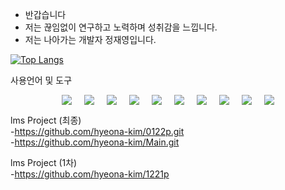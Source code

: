 <ul>
  <li>반갑습니다</li>
  <li>저는 끊임없이 연구하고 노력하며 성취감을 느낍니다. </li>
  <li>저는 나아가는 개발자 정재영입니다.</li>
</ul>

[![Top Langs](https://github-readme-stats.vercel.app/api/top-langs/?username=delay-100&layout=compact)](https://github.com/jeongjjy/github-readme-stats)

<p>사용언어 및 도구</p>
<div style="display: flex; flex-wrap: wrap; justify-content: center; gap: 20px; align-items: center; text-align: center;">
        <img src="https://img.shields.io/badge/javascript-%23F7DF1E.svg?&style=for-the-badge&logo=javascript&logoColor=black" />
        <img src="https://img.shields.io/badge/java-%23007396.svg?&style=for-the-badge&logo=java&logoColor=white" />
        <img src="https://img.shields.io/badge/html5-%23E34F26.svg?&style=for-the-badge&logo=html5&logoColor=white" />
        <img src="https://img.shields.io/badge/css3-%231572B6.svg?&style=for-the-badge&logo=css3&logoColor=white" />
        <img src="https://img.shields.io/badge/python-%233776AB.svg?&style=for-the-badge&logo=python&logoColor=white" />
        <img src="https://img.shields.io/badge/mysql-%234479A1.svg?&style=for-the-badge&logo=mysql&logoColor=white" />
        <img src="https://img.shields.io/badge/react-%2361DAFB.svg?&style=for-the-badge&logo=react&logoColor=black" />
        <img src="https://img.shields.io/badge/flutter-%2302569B.svg?&style=for-the-badge&logo=flutter&logoColor=white" />
        <img src="https://img.shields.io/badge/spring-%236DB33F.svg?&style=for-the-badge&logo=spring&logoColor=white" />
        <img src="https://img.shields.io/badge/apache%20tomcat-%23F8DC75.svg?&style=for-the-badge&logo=apache%20tomcat&logoColor=black" />
</div>





lms Project (최종) </br>
-https://github.com/hyeona-kim/0122p.git </br>
-https://github.com/hyeona-kim/Main.git

lms Project (1차) </br>
-https://github.com/hyeona-kim/1221p
